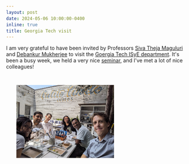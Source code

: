 ```yaml
---
layout: post
date: 2024-05-06 10:00:00-0400
inline: true
title: Georgia Tech visit
---
```


I am very grateful to have been invited by Professors [Siva Theja Maguluri](https://sites.google.com/site/sivatheja/) and [Debankur Mukherjee](https://sites.google.com/site/debankurm/home) to visit the [Goergia Tech ISyE department](). It's been a busy week, we held a very nice [seminar](/assets/pdf/gatech_talk_caching.pdf), and I've met a lot of nice colleagues!


<div style="padding:2em">
<img src="/assets/img/gatech24_visit.jpg" height="200"/>
</div>
